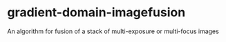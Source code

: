 # gradient-domain-imagefusion
An algorithm for fusion of a stack of multi-exposure or multi-focus images
